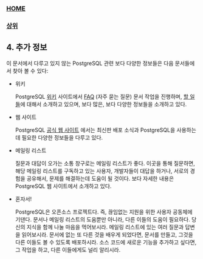 ### [HOME](../Home.md)
### [상위](../Home.md)

## 4. 추가 정보

이 문서에서 다루고 있지 않는 PostgreSQL 관련 보다 다양한 정보들은 다음 문서들에서 찾아 볼 수 있다:

- 위키

  PostgreSQL [위키](https://wiki.postgresql.org/) 사이트에서 [FAQ](https://wiki.postgresql.org/wiki/Frequently_Asked_Questions) (자주 묻는 질문) 문서 작업을 진행하며, [할 일들](https://wiki.postgresql.org/wiki/Todo)에 대해서 소개하고 있으며, 보다 많은, 보다 다양한 정보들을 소개하고 있다.

- 웹 사이트

  PostgreSQL [공식 웹 사이트](https://www.postgresql.org/) 에서는 최신판 배포 소식과 PostgreSQL을 사용하는데 필요한 다양한 정보들을 다루고 있다.

- 메일링 리스트

  질문과 대답이 오가는 소통 창구로는 메일링 리스트가 좋다. 이곳을 통해 질문하면, 해당 메일링 리스트를 구독하고 있는 사용자, 개발자들이 대답을 하거나, 서로의 경험을 공유해서, 문제를 해결하는데 도움이 될 것이다. 보다 자세한 내용은 PostgreSQL 웹 사이트에서 소개하고 있다.

- 혼자서!

  PostgreSQL은 오픈소스 프로젝트다. 즉, 끊임없는 지원을 위한 사용자 공동체에 기댄다. 문서나 메일링 리스트의 도움뿐만 아니라, 다른 이들의 도움이 필요하다. 당신의 지식을 함께 나눌 마음을 먹어보시라. 메일링 리스트에 있는 여러 질문과 답변을 읽어보시라. 문서에 없는 또 다른 것을 배우게 되었다면, 문서를 만들고, 그것을 다른 이들도 볼 수 있도록 배포하시라. 소스 코드에 새로운 기능을 추가하고 싶다면, 그 작업을 하고, 다른 이들에게도 널리 알리시라.